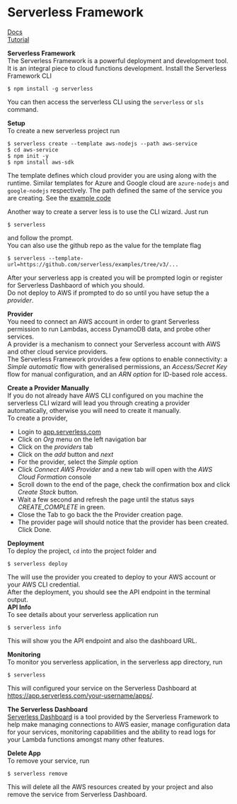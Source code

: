 # Serverless Framework
[Docs](https://www.serverless.com/framework/docs/)    
[Tutorial](https://www.serverless.com/framework/docs/tutorial)

__Serverless Framework__  
The Serverless Framework is a powerful deployment and development tool. It is an integral piece to cloud functions development.  Install the Serverless Framework CLI
```
$ npm install -g serverless
```  
You can then access the serverless CLI using the `serverless` or `sls` command.  

__Setup__  
To create a new serverless project run
```
$ serverless create --template aws-nodejs --path aws-service
$ cd aws-service
$ npm init -y
$ npm install aws-sdk
```  
The template defines which cloud provider you are using along with the runtime. Similar templates for Azure and Google cloud are `azure-nodejs` and `google-nodejs` respectively.  The path defined the same of the service you are creating.  See the [example code](https://github.com/mgstigler/Serverless)

Another way to create a server less is to use the CLI wizard. Just run
```
$ serverless
```
and follow the prompt.  
You can also use the github repo as the value for the template flag
```
$ serverless --template-url=https://github.com/serverless/examples/tree/v3/...
```  
After your serverless app is created you will be prompted login or register for Serverless Dashbaord of which you should.     
Do not deploy to AWS if prompted to do so until you have setup the a _provider_.  

__Provider__  
You need to connect an AWS account in order to grant Serverless permission to run Lambdas, access DynamoDB data, and probe other services.  
A provider is a mechanism to connect your Serverless account with AWS and other cloud service providers.  
The Serverless Framework provides a few options to enable connectivity: a _Simple automatic_ flow with generalised permissions, an _Access/Secret Key_ flow for manual configuration, and an _ARN option_ for ID-based role access.

__Create a Provider Manually__  
If you do not already have AWS CLI configured on you machine the serverless CLI wizard will lead you through creating a provider automatically, otherwise you will need to create it manually.  
To create a provider,
* Login to [app.serverless.com](https://app.serverless.com)
* Click on _Org_ menu on the left navigation bar
* Click on the _providers_ tab
* Click on the _add_ button and _next_
* For the provider, select the _Simple_ option
* Click _Connect AWS Provider_ and a new tab will open with the _AWS Cloud Formation_ console   
* Scroll down to the end of the page, check the confirmation box and click _Create Stack_ button.
* Wait a few second and refresh the page until the status says _CREATE_COMPLETE_ in green.  
* Close the Tab to go back the the Provider creation page.
* The provider page will should notice that the provider has been created. Click Done.

__Deployment__  
To deploy the project, `cd` into the project folder and
```
$ serverless deploy
```
The will use the provider you created to deploy to your AWS account or your AWS CLI credential.   
After the deployment, you should see the API endpoint in the terminal output.  
__API Info__  
To see details about your serverless application run
```
$ serverless info
```
This will show you the API endpoint and also the dashboard URL.  

__Monitoring__   
To monitor you serverless application, in the serverless app directory, run
```
$ serverless
```
This will configured your service on the Serverless Dashboard at https://app.serverless.com/your-username/apps/.  

__The Serverless Dashboard__  
[Serverless Dashboard](app.serverless.com) is a tool provided by the Serverless Framework to help make managing connections to AWS easier, manage configuration data for your services, monitoring capabilities and the ability to read logs for your Lambda functions amongst many other features.  

__Delete App__  
To remove your service, run
```
$ serverless remove
```
This will delete all the AWS resources created by your project and also remove the service from Serverless Dashboard.
